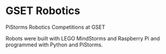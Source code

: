 # GSET Robotics

PiStorms Robotics Competitions at GSET

Robots were built with LEGO MindStorms and Raspberry Pi and programmed with Python and PiStorms.

